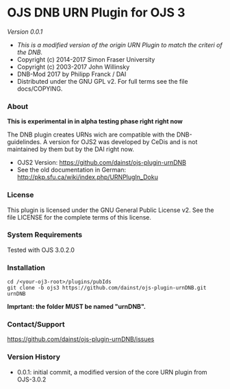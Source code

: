 # OJS DNB URN Plugin for OJS 3
*Version  0.0.1*

 * *This is a modified version of the origin URN Plugin to match the criteri of the DNB.*
 * Copyright (c) 2014-2017 Simon Fraser University
 * Copyright (c) 2003-2017 John Willinsky
 * DNB-Mod 2017 by Philipp Franck / DAI
 * Distributed under the GNU GPL v2. For full terms see the file docs/COPYING.
 
### About

**This is experimental in in alpha testing phase right right now**

The DNB plugin creates URNs wich are compatible with the DNB-guidelindes. 
A version for OJS2 was developed by CeDis and is not maintained by them but by
the DAI right now.
* OJS2 Version: https://github.com/dainst/ojs-plugin-urnDNB
* See the old documentation in German: http://pkp.sfu.ca/wiki/index.php/URNPlugIn_Doku

### License
This plugin is licensed under the GNU General Public License v2. See the file LICENSE for the 
complete terms of this license.

### System Requirements
Tested with OJS 3.0.2.0

### Installation

    cd /<your-oj3-root>/plugins/pubIds
    git clone -b ojs3 https://github.com/dainst/ojs-plugin-urnDNB.git urnDNB
    
**Imprtant: the folder MUST be named "urnDNB".**
    
### Contact/Support
https://github.com/dainst/ojs-plugin-urnDNB/issues

### Version History
* 0.0.1: initial commit, a modified version of the core URN plugin from OJS-3.0.2
